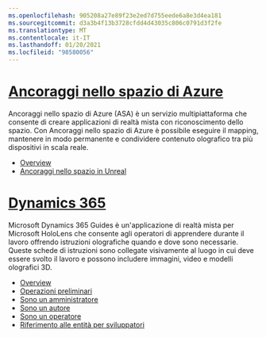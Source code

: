 ```yaml
---
ms.openlocfilehash: 905208a27e89f23e2ed7d755eede6a8e3d4ea181
ms.sourcegitcommit: d3a3b4f13b3728cfdd4d43035c806c0791d3f2fe
ms.translationtype: MT
ms.contentlocale: it-IT
ms.lasthandoff: 01/20/2021
ms.locfileid: "98580056"
---
```

# <a name="azure-spatial-anchors"></a>[Ancoraggi nello spazio di Azure](#tab/asa)

Ancoraggi nello spazio di Azure (ASA) è un servizio multipiattaforma che consente di creare applicazioni di realtà mista con riconoscimento dello spazio. Con Ancoraggi nello spazio di Azure è possibile eseguire il mapping, mantenere in modo permanente e condividere contenuto olografico tra più dispositivi in scala reale.

* [Overview](/azure/spatial-anchors/overview) 
* [Ancoraggi nello spazio in Unreal](../unreal/unreal-azure-spatial-anchors.md) 

# <a name="dynamics-365"></a>[Dynamics 365](#tab/D365)

Microsoft Dynamics 365 Guides è un'applicazione di realtà mista per Microsoft HoloLens che consente agli operatori di apprendere durante il lavoro offrendo istruzioni olografiche quando e dove sono necessarie. Queste schede di istruzioni sono collegate visivamente al luogo in cui deve essere svolto il lavoro e possono includere immagini, video e modelli olografici 3D.

* [Overview](/dynamics365/mixed-reality/guides/) 
* [Operazioni preliminari](/dynamics365/mixed-reality/guides/get-started) 
* [Sono un amministratore](/dynamics365/mixed-reality/guides/setup)
* [Sono un autore](/dynamics365/mixed-reality/guides/authoring-overview) 
* [Sono un operatore](/dynamics365/mixed-reality/guides/operator-overview) 
* [Riferimento alle entità per sviluppatori](/dynamics365/mixed-reality/guides/developer-entity-reference)